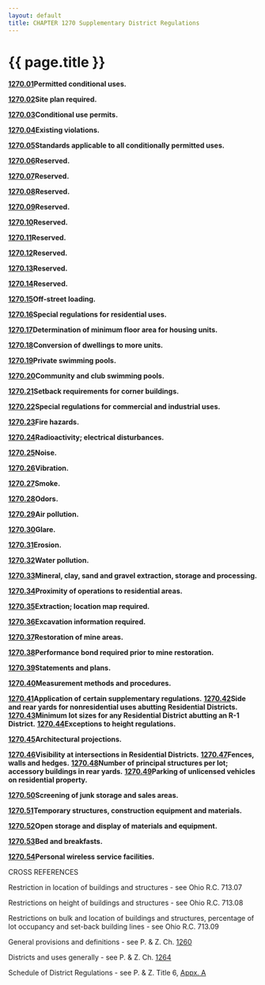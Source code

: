 ```yaml
---
layout: default 
title: CHAPTER 1270 Supplementary District Regulations
---
```


{{ page.title }}
================

[**1270.01**](50d4f9c4.html)**Permitted conditional uses.**

[**1270.02**](50d830fe.html)**Site plan required.**

[**1270.03**](50dcdd22.html)**Conditional use permits.**

[**1270.04**](50e09524.html)**Existing violations.**

[**1270.05**](50e44eba.html)**Standards applicable to all conditionally
permitted uses.**

[**1270.06**](50e9959d.html)**Reserved.**

[**1270.07**](50ec0d11.html)**Reserved.**

[**1270.08**](50ef5e53.html)**Reserved.**

[**1270.09**](50f2b3ba.html)**Reserved.**

[**1270.10**](50f57001.html)**Reserved.**

[**1270.11**](50f8eb5d.html)**Reserved.**

[**1270.12**](50fb49b2.html)**Reserved.**

[**1270.13**](50fe5f01.html)**Reserved.**

[**1270.14**](51015d1c.html)**Reserved.**

[**1270.15**](5104e454.html)**Off-street loading.**

[**1270.16**](510a7d96.html)**Special regulations for residential
uses.**

[**1270.17**](510dc842.html)**Determination of minimum floor area for
housing units.**

[**1270.18**](51112024.html)**Conversion of dwellings to more units.**

[**1270.19**](51183752.html)**Private swimming pools.**

[**1270.20**](511f674b.html)**Community and club swimming pools.**

[**1270.21**](5125fe32.html)**Setback requirements for corner
buildings.**

[**1270.22**](51296abb.html)**Special regulations for commercial and
industrial uses.**

[**1270.23**](512dadea.html)**Fire hazards.**

[**1270.24**](5131ec30.html)**Radioactivity; electrical disturbances.**

[**1270.25**](513536c0.html)**Noise.**

[**1270.26**](5139fe35.html)**Vibration.**

[**1270.27**](513d079e.html)**Smoke.**

[**1270.28**](51418ab6.html)**Odors.**

[**1270.29**](5145a99c.html)**Air pollution.**

[**1270.30**](5149a137.html)**Glare.**

[**1270.31**](514d5c0c.html)**Erosion.**

[**1270.32**](51513f2e.html)**Water pollution.**

[**1270.33**](51556e4b.html)**Mineral, clay, sand and gravel extraction,
storage and processing.**

[**1270.34**](5159bb07.html)**Proximity of operations to residential
areas.**

[**1270.35**](515c0777.html)**Extraction; location map required.**

[**1270.36**](5160be03.html)**Excavation information required.**

[**1270.37**](5164b11c.html)**Restoration of mine areas.**

[**1270.38**](5168fb11.html)**Performance bond required prior to mine
restoration.**

[**1270.39**](516b404a.html)**Statements and plans.**

[**1270.40**](516f44bc.html)**Measurement methods and procedures.**

[**1270.41**](51737a7a.html)**Application of certain supplementary
regulations.** [**1270.42**](517783e8.html)**Side and rear yards for
nonresidential uses abutting Residential Districts.**
[**1270.43**](517bb5cd.html)**Minimum lot sizes for any Residential
District abutting an R-1 District.**
[**1270.44**](517f3f93.html)**Exceptions to height regulations.**

[**1270.45**](5183daf7.html)**Architectural projections.**

[**1270.46**](51879f16.html)**Visibility at intersections in Residential
Districts.** [**1270.47**](518a3a13.html)**Fences, walls and hedges.**
[**1270.48**](51977db4.html)**Number of principal structures per lot;
accessory buildings in rear yards.**
[**1270.49**](519b7dcf.html)**Parking of unlicensed vehicles on
residential property.**

[**1270.50**](519f6f69.html)**Screening of junk storage and sales
areas.**

[**1270.51**](51a33e06.html)**Temporary structures, construction
equipment and materials.**

[**1270.52**](51a7d8a9.html)**Open storage and display of materials and
equipment.**

[**1270.53**](51abc022.html)**Bed and breakfasts.**

[**1270.54**](51b83f62.html)**Personal wireless service facilities.**

CROSS REFERENCES

Restriction in location of buildings and structures - see Ohio R.C.
713.07

Restrictions on height of buildings and structures - see Ohio R.C.
713.08

Restrictions on bulk and location of buildings and structures,
percentage of lot occupancy and set-back building lines - see Ohio R.C.
713.09

General provisions and definitions - see P. & Z. Ch.
[1260](4c764b58.html)

Districts and uses generally - see P. & Z. Ch. [1264](4dade3b7.html)

Schedule of District Regulations - see P. & Z. Title 6, [Appx.
A](55fe8697.html)
